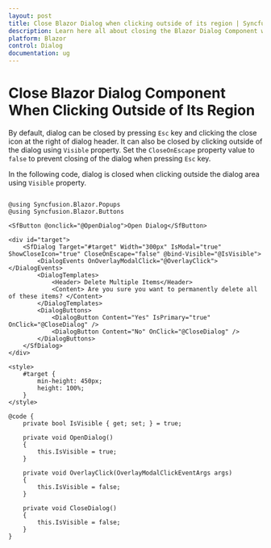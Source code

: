 ```yaml
---
layout: post
title: Close Blazor Dialog when clicking outside of its region | Syncfusion
description: Learn here all about closing the Blazor Dialog Component when clicking outside of its region and more.
platform: Blazor
control: Dialog
documentation: ug
---
```


# Close Blazor Dialog Component When Clicking Outside of Its Region

By default, dialog can be closed by pressing `Esc` key and clicking the close icon at the right of dialog header. It can also be closed by clicking outside of the dialog using `Visible` property. Set the `CloseOnEscape` property value to `false` to prevent closing of the dialog when pressing `Esc` key.

In the following code, dialog is closed when clicking outside the dialog area using `Visible` property.

```cshtml

@using Syncfusion.Blazor.Popups
@using Syncfusion.Blazor.Buttons

<SfButton @onclick="@OpenDialog">Open Dialog</SfButton>

<div id="target">
    <SfDialog Target="#target" Width="300px" IsModal="true" ShowCloseIcon="true" CloseOnEscape="false" @bind-Visible="@IsVisible">
        <DialogEvents OnOverlayModalClick="@OverlayClick"></DialogEvents>
        <DialogTemplates>
            <Header> Delete Multiple Items</Header>
            <Content> Are you sure you want to permanently delete all of these items? </Content>
        </DialogTemplates>
        <DialogButtons>
            <DialogButton Content="Yes" IsPrimary="true" OnClick="@CloseDialog" />
            <DialogButton Content="No" OnClick="@CloseDialog" />
        </DialogButtons>
    </SfDialog>
</div>

<style>
    #target {
        min-height: 450px;
        height: 100%;
    }
</style>

@code {
    private bool IsVisible { get; set; } = true;

    private void OpenDialog()
    {
        this.IsVisible = true;
    }

    private void OverlayClick(OverlayModalClickEventArgs args)
    {
        this.IsVisible = false;
    }

    private void CloseDialog()
    {
        this.IsVisible = false;
    }
}

```